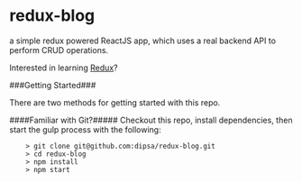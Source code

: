 # redux-blog

a simple redux powered ReactJS app, which uses a real backend API to perform CRUD operations.

Interested in learning [Redux](https://www.udemy.com/react-redux/)?

###Getting Started###

There are two methods for getting started with this repo.

####Familiar with Git?#####
Checkout this repo, install dependencies, then start the gulp process with the following:

```
	> git clone git@github.com:dipsa/redux-blog.git
	> cd redux-blog
	> npm install
	> npm start
```
